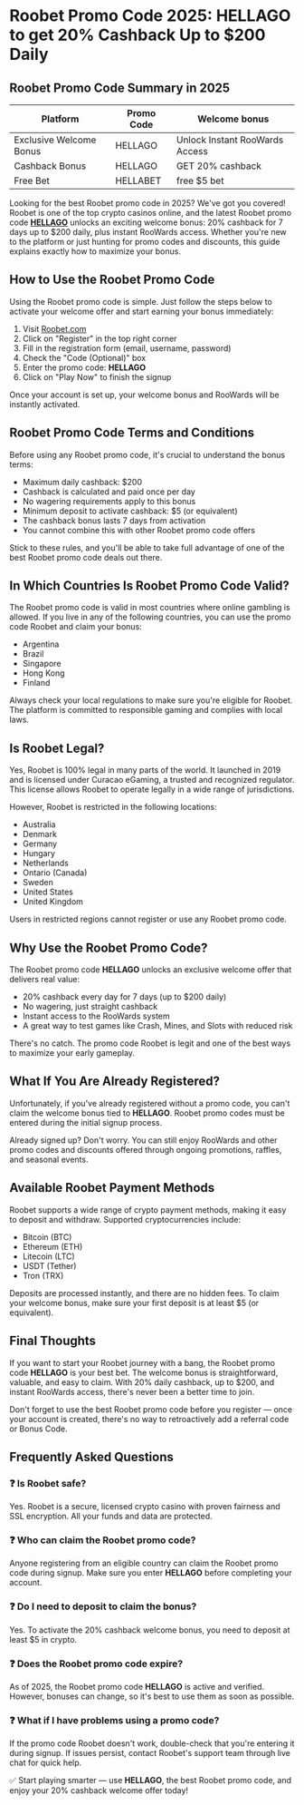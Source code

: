 # Roobet Promo Code 2025: HELLAGO to get 20% Cashback Up to $200 Daily

## Roobet Promo Code Summary in 2025
| Platform  | Promo Code | Welcome bonus |
| ------------- | ------------- | ------------- |
| Exclusive Welcome Bonus  | HELLAGO | Unlock Instant RooWards Access |
| Cashback Bonus  | HELLAGO | GET 20% cashback |
| Free Bet | HELLABET | free $5 bet |

Looking for the best Roobet promo code in 2025? We've got you covered! Roobet is one of the top crypto casinos online, and the latest Roobet promo code [**HELLAGO**](https://go.roobet.com/visit/?bta=35355&nci=5349&utm_campaign=hellamktlists) unlocks an exciting welcome bonus: 20% cashback for 7 days up to $200 daily, plus instant RooWards access. Whether you're new to the platform or just hunting for promo codes and discounts, this guide explains exactly how to maximize your bonus.

## How to Use the Roobet Promo Code

Using the Roobet promo code is simple. Just follow the steps below to activate your welcome offer and start earning your bonus immediately:

1.  Visit [Roobet.com](https://go.roobet.com/visit/?bta=35355&nci=5349&utm_campaign=hellamktlists)
2.  Click on "Register" in the top right corner
3.  Fill in the registration form (email, username, password)
4.  Check the "Code (Optional)" box
5.  Enter the promo code: **HELLAGO**
6.  Click on "Play Now" to finish the signup

Once your account is set up, your welcome bonus and RooWards will be instantly activated.

## Roobet Promo Code Terms and Conditions

Before using any Roobet promo code, it's crucial to understand the bonus terms:

*   Maximum daily cashback: $200
*   Cashback is calculated and paid once per day
*   No wagering requirements apply to this bonus
*   Minimum deposit to activate cashback: $5 (or equivalent)
*   The cashback bonus lasts 7 days from activation
*   You cannot combine this with other Roobet promo code offers

Stick to these rules, and you'll be able to take full advantage of one of the best Roobet promo code deals out there.

## In Which Countries Is Roobet Promo Code Valid?

The Roobet promo code is valid in most countries where online gambling is allowed. If you live in any of the following countries, you can use the promo code Roobet and claim your bonus:

*   Argentina
*   Brazil
*   Singapore
*   Hong Kong
*   Finland

Always check your local regulations to make sure you're eligible for Roobet. The platform is committed to responsible gaming and complies with local laws.

## Is Roobet Legal?

Yes, Roobet is 100% legal in many parts of the world. It launched in 2019 and is licensed under Curacao eGaming, a trusted and recognized regulator. This license allows Roobet to operate legally in a wide range of jurisdictions.

However, Roobet is restricted in the following locations:

*   Australia
*   Denmark
*   Germany
*   Hungary
*   Netherlands
*   Ontario (Canada)
*   Sweden
*   United States
*   United Kingdom

Users in restricted regions cannot register or use any Roobet promo code.

## Why Use the Roobet Promo Code?

The Roobet promo code **HELLAGO** unlocks an exclusive welcome offer that delivers real value:

*   20% cashback every day for 7 days (up to $200 daily)
*   No wagering, just straight cashback
*   Instant access to the RooWards system
*   A great way to test games like Crash, Mines, and Slots with reduced risk

There's no catch. The promo code Roobet is legit and one of the best ways to maximize your early gameplay.

## What If You Are Already Registered?

Unfortunately, if you've already registered without a promo code, you can't claim the welcome bonus tied to **HELLAGO**. Roobet promo codes must be entered during the initial signup process.

Already signed up? Don't worry. You can still enjoy RooWards and other promo codes and discounts offered through ongoing promotions, raffles, and seasonal events.

## Available Roobet Payment Methods

Roobet supports a wide range of crypto payment methods, making it easy to deposit and withdraw. Supported cryptocurrencies include:

*   Bitcoin (BTC)
*   Ethereum (ETH)
*   Litecoin (LTC)
*   USDT (Tether)
*   Tron (TRX)

Deposits are processed instantly, and there are no hidden fees. To claim your welcome bonus, make sure your first deposit is at least $5 (or equivalent).

## Final Thoughts

If you want to start your Roobet journey with a bang, the Roobet promo code **HELLAGO** is your best bet. The welcome bonus is straightforward, valuable, and easy to claim. With 20% daily cashback, up to $200, and instant RooWards access, there's never been a better time to join.

Don't forget to use the best Roobet promo code before you register — once your account is created, there's no way to retroactively add a referral code or Bonus Code.

## Frequently Asked Questions

### ❓ Is Roobet safe?

Yes. Roobet is a secure, licensed crypto casino with proven fairness and SSL encryption. All your funds and data are protected.

### ❓ Who can claim the Roobet promo code?

Anyone registering from an eligible country can claim the Roobet promo code during signup. Make sure you enter **HELLAGO** before completing your account.

### ❓ Do I need to deposit to claim the bonus?

Yes. To activate the 20% cashback welcome bonus, you need to deposit at least $5 in crypto.

### ❓ Does the Roobet promo code expire?

As of 2025, the Roobet promo code **HELLAGO** is active and verified. However, bonuses can change, so it's best to use them as soon as possible.

### ❓ What if I have problems using a promo code?

If the promo code Roobet doesn't work, double-check that you're entering it during signup. If issues persist, contact Roobet's support team through live chat for quick help.

✅ Start playing smarter — use **HELLAGO**, the best Roobet promo code, and enjoy your 20% cashback welcome offer today!
